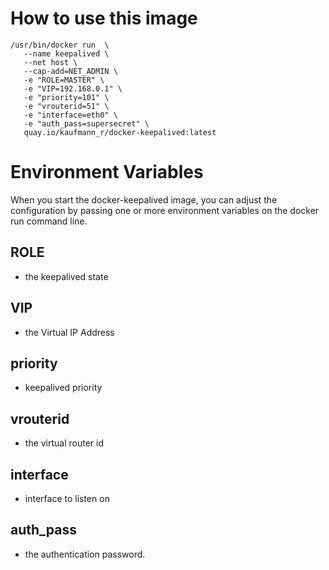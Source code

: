**How to use this image**
===============


    /usr/bin/docker run  \
       --name keepalived \
       --net host \
       --cap-add=NET_ADMIN \
       -e "ROLE=MASTER" \
       -e "VIP=192.168.0.1" \
       -e "priority=101" \
       -e "vrouterid=51" \
       -e "interface=eth0" \
       -e "auth_pass=supersecret" \
       quay.io/kaufmann_r/docker-keepalived:latest




**Environment Variables**
===============
When you start the docker-keepalived image, you can adjust the configuration by passing one or more environment variables on the docker run command line.

## ROLE
* the keepalived state

## VIP
* the Virtual IP Address

## priority
* keepalived priority

## vrouterid
* the virtual router id

## interface
* interface to listen on

## auth_pass
* the authentication password.

